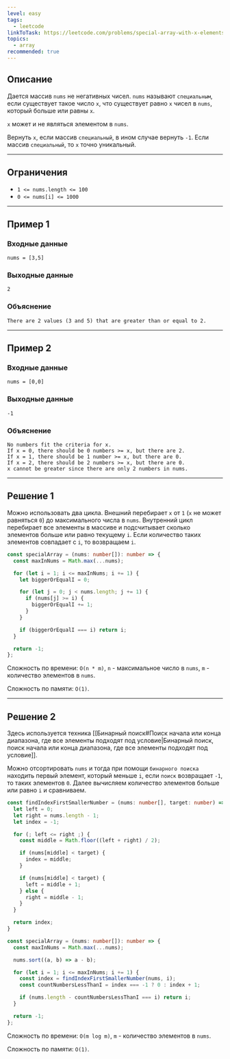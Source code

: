 ```yaml
---
level: easy
tags:
  - leetcode
linkToTask: https://leetcode.com/problems/special-array-with-x-elements-greater-than-or-equal-x/description/
topics:
  - array
recommended: true
---
```

## Описание

Дается массив `nums` не негативных чисел. `nums` называют `специальным`, если существует такое число `x`, что существует равно `x` чисел в `nums`, который больше или равны `x`.

`x` может и не являться элементом в `nums`.

Вернуть `x`, если массив `специальный`, в ином случае вернуть `-1`. Если массив `специальный`, то `x` точно уникальный.

---
## Ограничения

- `1 <= nums.length <= 100`
- `0 <= nums[i] <= 1000`

---
## Пример 1

### Входные данные

```
nums = [3,5]
```
### Выходные данные

```
2
```
### Объяснение

```
There are 2 values (3 and 5) that are greater than or equal to 2.
```

---
## Пример 2

### Входные данные

```
nums = [0,0]
```
### Выходные данные

```
-1
```
### Объяснение

```
No numbers fit the criteria for x.
If x = 0, there should be 0 numbers >= x, but there are 2.
If x = 1, there should be 1 number >= x, but there are 0.
If x = 2, there should be 2 numbers >= x, but there are 0.
x cannot be greater since there are only 2 numbers in nums.
```

---
## Решение 1

Можно использовать два цикла. Внешний перебирает `x` от `1` (`x` не может равняться `0`) до максимального числа в `nums`. Внутренний цикл перебирает все элементы в массиве и подсчитывает сколько элементов больше или равно текущему `i`. Если количество таких элементов совпадает с `i`, то возвращаем `i`. 

```typescript
const specialArray = (nums: number[]): number => {
  const maxInNums = Math.max(...nums);

  for (let i = 1; i <= maxInNums; i += 1) {
    let biggerOrEqualI = 0;

    for (let j = 0; j < nums.length; j += 1) {
      if (nums[j] >= i) {
        biggerOrEqualI += 1;
      }
    }

    if (biggerOrEqualI === i) return i;
  }

  return -1;
};
```

Сложность по времени: `O(n * m)`, `n` - максимальное число в `nums`, `m` - количество элементов в `nums`.

Сложность по памяти: `O(1)`.

---
## Решение 2

Здесь используется техника [[Бинарный поиск#Поиск начала или конца диапазона, где все элементы подходят под условие|Бинарный поиск, поиск начала или конца диапазона, где все элементы подходят под условие]].

Можно отсортировать `nums` и тогда при помощи `бинарного поиска` находить первый элемент, который меньше `i`, если `поиск` возвращает `-1`, то таких элементов `0`. Далее вычисляем количество элементов больше или равно `i` и сравниваем.

```typescript
const findIndexFirstSmallerNumber = (nums: number[], target: number) => {
  let left = 0;
  let right = nums.length - 1;
  let index = -1;

  for (; left <= right ;) {
    const middle = Math.floor((left + right) / 2);

    if (nums[middle] < target) {
      index = middle;
    }

    if (nums[middle] < target) {
      left = middle + 1;
    } else {
      right = middle - 1;
    }
  }

  return index;
}

const specialArray = (nums: number[]): number => {
  const maxInNums = Math.max(...nums);

  nums.sort((a, b) => a - b);

  for (let i = 1; i <= maxInNums; i += 1) {
    const index = findIndexFirstSmallerNumber(nums, i);
    const countNumbersLessThanI = index === -1 ? 0 : index + 1;

    if (nums.length - countNumbersLessThanI === i) return i;
  }

  return -1;
};
```

Сложность по времени: `O(m log m)`, `m` - количество элементов в `nums`.

Сложность по памяти: `O(1)`.